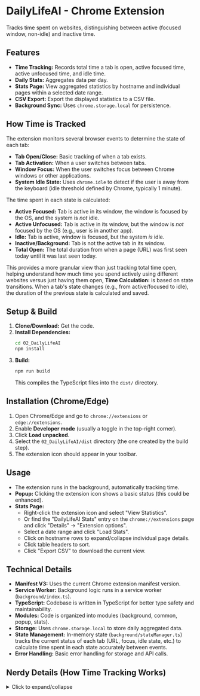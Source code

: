 # DailyLifeAI - Chrome Extension

Tracks time spent on websites, distinguishing between active (focused window, non-idle) and inactive time.

## Features

- **Time Tracking:** Records total time a tab is open, active focused time, active unfocused time, and idle time.
- **Daily Stats:** Aggregates data per day.
- **Stats Page:** View aggregated statistics by hostname and individual pages within a selected date range.
- **CSV Export:** Export the displayed statistics to a CSV file.
- **Background Sync:** Uses `chrome.storage.local` for persistence.

## How Time is Tracked

The extension monitors several browser events to determine the state of each tab:

- **Tab Open/Close:** Basic tracking of when a tab exists.
- **Tab Activation:** When a user switches between tabs.
- **Window Focus:** When the user switches focus between Chrome windows or other applications.
- **System Idle State:** Uses `chrome.idle` to detect if the user is away from the keyboard (idle threshold defined by Chrome, typically 1 minute).

The time spent in each state is calculated:

- **Active Focused:** Tab is active in its window, the window is focused by the OS, and the system is *not* idle.
- **Active Unfocused:** Tab is active in its window, but the window is *not* focused by the OS (e.g., user is in another app).
- **Idle:** Tab is active, window is focused, but the system *is* idle.
- **Inactive/Background:** Tab is not the active tab in its window.
- **Total Open:** The total duration from when a page (URL) was first seen today until it was last seen today.

This provides a more granular view than just tracking total time open, helping understand how much time you spend actively using different websites versus just having them open, **Time Calculation:** is based on state transitions. When a tab's state changes (e.g., from active/focused to idle), the duration of the previous state is calculated and saved.

## Setup & Build

1.  **Clone/Download:** Get the code.
2.  **Install Dependencies:**
    ```bash
    cd 02_DailyLifeAI
    npm install
    ```
3.  **Build:**
    ```bash
    npm run build
    ```
    This compiles the TypeScript files into the `dist/` directory.

## Installation (Chrome/Edge)

1.  Open Chrome/Edge and go to `chrome://extensions` or `edge://extensions`.
2.  Enable **Developer mode** (usually a toggle in the top-right corner).
3.  Click **Load unpacked**.
4.  Select the `02_DailyLifeAI/dist` directory (the one created by the build step).
5.  The extension icon should appear in your toolbar.

## Usage

- The extension runs in the background, automatically tracking time.
- **Popup:** Clicking the extension icon shows a basic status (this could be enhanced).
- **Stats Page:**
  - Right-click the extension icon and select "View Statistics".
  - Or find the "DailyLifeAI Stats" entry on the `chrome://extensions` page and click "Details" -> "Extension options".
  - Select a date range and click "Load Stats".
  - Click on hostname rows to expand/collapse individual page details.
  - Click table headers to sort.
  - Click "Export CSV" to download the current view.

## Technical Details

- **Manifest V3:** Uses the current Chrome extension manifest version.
- **Service Worker:** Background logic runs in a service worker (`background/index.ts`).
- **TypeScript:** Codebase is written in TypeScript for better type safety and maintainability.
- **Modules:** Code is organized into modules (background, common, popup, stats).
- **Storage:** Uses `chrome.storage.local` to store daily aggregated data.
- **State Management:** In-memory state (`background/stateManager.ts`) tracks the current status of each tab (URL, focus, idle state, etc.) to calculate time spent in each state accurately between events.
- **Error Handling:** Basic error handling for storage and API calls.

## Nerdy Details (How Time Tracking Works)

<details>
<summary>Click to expand/collapse</summary>

This extension tries to figure out how much time you spend actively using different websites versus just having them open.

**Time Categories Explained:**

*   **Active & Focused:** This counts time when:
    *   A specific tab (like `docs.google.com`) is the **selected tab** in its Chrome window.
    *   AND that **Chrome window is the main window** you're currently using on your computer (it's "in focus").
    *   AND you are **actively using your computer** (moving the mouse, typing, etc., so the system isn't "idle").
    *   *Example:* You are typing notes in a Google Doc in your main Chrome window.

*   **Active & Unfocused:** This counts time when:
    *   A specific tab is the **selected tab** in its Chrome window.
    *   BUT that Chrome window is **not the main window** you're using (maybe it's visible on another monitor, or you've switched to a different application like Word or Slack).
    *   *Example:* You have a YouTube video playing in a Chrome window, but you switch to answer an email in Outlook. The time YouTube was the selected tab while Outlook was the main application counts here.

*   **Idle Time:** This counts time when:
    *   A specific tab is the **selected tab**.
    *   AND the Chrome window **is the main window** you are using.
    *   BUT you **haven't used your mouse or keyboard** for a while (based on your operating system's idle detection, usually a minute or more). The extension checks this every 15 seconds.
    *   *Example:* You are reading a long article on a webpage in your main Chrome window, but you stop scrolling or typing for a few minutes to think. That paused time gets counted here.

*   **Total Open Time (in Stats Table):** This isn't a directly tracked time bucket like the others. Instead, it shows the *total duration between the first time and the last time the extension recorded any activity* for that specific webpage URL within the selected date range. It helps show the overall time span the page was present in your tracked data, but doesn't necessarily mean the tab was physically open the entire time.

**Why do the `.ts` files import `.js` files?**

This project is written in TypeScript (`.ts` files), which is great for development. However, the browser runs JavaScript (`.js` files). We use a tool (the TypeScript Compiler, `tsc`) to convert the `.ts` code into `.js` code that Chrome can understand.

When Chrome loads the extension's background code as a modern "module", it's very strict about file paths. It needs the *exact* filename, including the `.js` extension, to find and load the different parts of the code. The TypeScript compiler, by default, doesn't automatically add the `.js` extension to the import paths it creates in the output JavaScript.

So, we write `import ... from './someFile.js';` in our TypeScript (`.ts`) source code. This looks a bit strange, but it tells the compiler: "When you create the final JavaScript (`.js`) file, make sure you include the `.js` in this import path." This ensures the compiled JavaScript has the exact paths Chrome needs, allowing the extension to load correctly.

</details>
